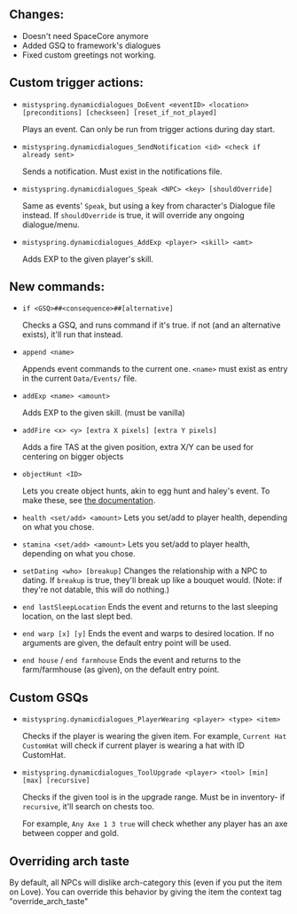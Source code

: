 ## Changes:
- Doesn't need SpaceCore anymore
- Added GSQ to framework's dialogues
- Fixed custom greetings not working.

## Custom trigger actions:
- `mistyspring.dynamicdialogues_DoEvent <eventID> <location> [preconditions] [checkseen] [reset_if_not_played]`
  
  Plays an event. Can only be run from trigger actions during day start.


- `mistyspring.dynamicdialogues_SendNotification <id> <check if already sent>`

  Sends a notification. Must exist in the notifications file.


- `mistyspring.dynamicdialogues_Speak <NPC> <key> [shouldOverride]`

  Same as events' `Speak`, but using a key from character's Dialogue file instead. If `shouldOverride` is true, it will override any ongoing dialogue/menu.


- `mistyspring.dynamicdialogues_AddExp <player> <skill> <amt>`

  Adds EXP to the given player's skill.

  
## New commands:

- `if <GSQ>##<consequence>##[alternative]`
  
   Checks a GSQ, and runs command if it's true. if not (and an alternative exists), it'll run that instead.


- `append <name>`

  Appends event commands to the current one. `<name>` must exist as entry in the current `Data/Events/` file.


- `addExp <name> <amount>`

  Adds EXP to the given skill. (must be vanilla)


- `addFire <x> <y> [extra X pixels] [extra Y pixels]`

  Adds a fire TAS at the given position, extra X/Y can be used for centering on bigger objects


- `objectHunt <ID>`

  Lets you create object hunts, akin to egg hunt and haley's event. To make these, see [the documentation](https://github.com/misty-spring/StardewMods/blob/main/DynamicDialogues/docs/creating-objecthunts.md).


- `health <set/add> <amount>`
  Lets you set/add to player health, depending on what you chose.


- `stamina <set/add> <amount>`
  Lets you set/add to player health, depending on what you chose.


- `setDating <who> [breakup]`
  Changes the relationship with a NPC to dating. If `breakup` is true, they'll break up like a bouquet would.
  (Note: if they're not datable, this will do nothing.)


- `end lastSleepLocation`
  Ends the event and returns to the last sleeping location, on the last slept bed.


- `end warp [x] [y]`
  Ends the event and warps to desired location. If no arguments are given, the default entry point will be used.


- `end house` / `end farmhouse`
  Ends the event and returns to the farm/farmhouse (as given), on the default entry point.
  
## Custom GSQs

- `mistyspring.dynamicdialogues_PlayerWearing <player> <type> <item>`

  Checks if the player is wearing the given item. For example, `Current Hat CustomHat` will check if current player is wearing a hat with ID CustomHat.


- `mistyspring.dynamicdialogues_ToolUpgrade <player> <tool> [min] [max] [recursive]`

  Checks if the given tool is in the upgrade range. Must be in inventory- if `recursive`, it'll search on chests too.

  For example, `Any Axe 1 3 true` will check whether any player has an axe between copper and gold.

## Overriding arch taste
By default, all NPCs will dislike arch-category this (even if you put the item on Love). You can override this behavior by giving the item the context tag "override_arch_taste"